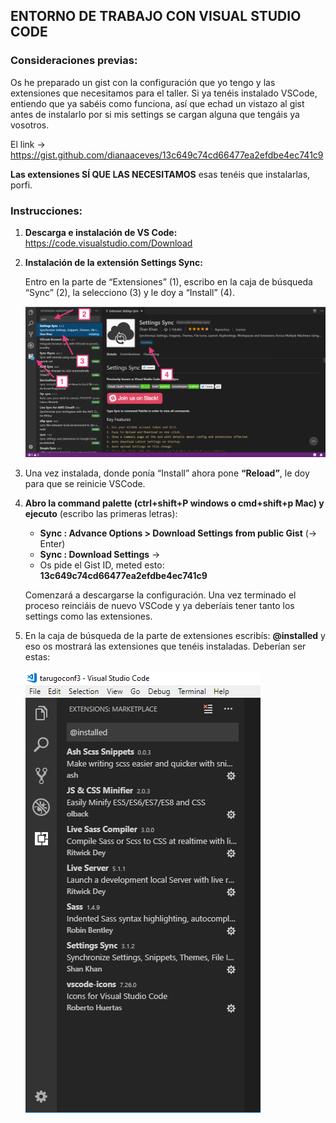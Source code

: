 ## **ENTORNO DE TRABAJO CON VISUAL STUDIO CODE**

### **Consideraciones previas:**
Os he preparado un gist con la configuración que yo tengo y las extensiones que necesitamos para el taller. Si ya tenéis instalado VSCode, entiendo que ya sabéis como funciona, así que echad un vistazo al gist antes de instalarlo por si mis settings se cargan alguna que tengáis ya vosotros.

El link -> https://gist.github.com/dianaaceves/13c649c74cd66477ea2efdbe4ec741c9

**Las extensiones SÍ QUE LAS NECESITAMOS** esas tenéis que instalarlas, porfi.

### **Instrucciones:**
1. 	**Descarga e instalación de VS Code:**
	https://code.visualstudio.com/Download

2. 	**Instalación de la extensión Settings Sync:**

    Entro en la parte de “Extensiones” (1), escribo en la caja de búsqueda “Sync” (2), la selecciono (3) y le doy a “Install” (4).

	![Instalación de Settings Sync plugin](images/instalacion-sync.png)

3. 	Una vez instalada, donde ponía “Install” ahora pone **“Reload”**, le doy para que se reinicie VSCode.

4. 	**Abro la command palette (ctrl+shift+P windows o cmd+shift+p Mac) y ejecuto** (escribo las primeras letras):

	- **Sync : Advance Options > Download Settings from public Gist**  (-> Enter)
	- **Sync : Download Settings** ->
	- Os pide el Gist ID, meted esto: **13c649c74cd66477ea2efdbe4ec741c9**

	Comenzará a descargarse la configuración. Una vez terminado el proceso reinciáis de nuevo
	VSCode y ya deberíais tener tanto los settings como las extensiones.

5. En la caja de búsqueda de la parte de extensiones escribís: **@installed** y eso os
	mostrará las extensiones que tenéis instaladas. Deberían ser estas:

	![Extensiones instaladas](images/extensiones-instaladas.png)


